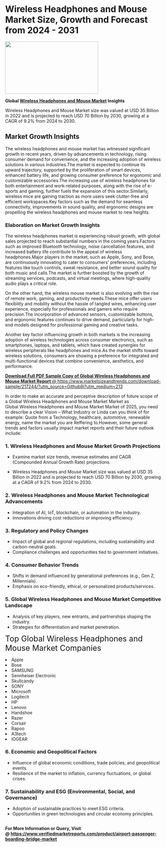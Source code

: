 <H1>Wireless Headphones and Mouse Market Size, Growth and Forecast from 2024 - 2031</H1><img class="aligncenter size-medium wp-image-584254" src="https://thirdeyenews.in/wp-content/uploads/2024/09/Global-Market-Research-300x168.jpeg" alt="" width="300" height="168" /><p><strong>Global&nbsp;<a href="https://www.marketsizeandtrends.com/download-sample/217244/?utm_source=Github8j?utm_medium=213">Wireless Headphones and Mouse Market</a> Insights</strong></p><p>Wireless Headphones and Mouse Market size was valued at USD 35 Billion in 2022 and is projected to reach USD 70 Billion by 2030, growing at a CAGR of 9.2% from 2024 to 2030.</p><p><h2>Market Growth Insights</h2> <p>The wireless headphones and mouse market has witnessed significant growth in recent years, driven by advancements in technology, rising consumer demand for convenience, and the increasing adoption of wireless solutions in various industries.The market is expected to continue its upward trajectory, supported by the proliferation of smart devices, enhanced battery life, and growing consumer preference for ergonomic and customizable accessories.The increasing use of wireless headphones for both entertainment and work-related purposes, along with the rise of e-sports and gaming, further fuels the expansion of this sector.Similarly, wireless mice are gaining traction as more users seek clutter-free and efficient workspaces.Key factors such as the demand for seamless connectivity, improvements in sound quality, and ergonomic designs are propelling the wireless headphones and mouse market to new heights.</p> <p><a href="download-sample-link"></a></p> <h3>Elaboration on Market Growth Insights</h3> <p>The wireless headphones market is experiencing robust growth, with global sales projected to reach substantial numbers in the coming years.Factors such as improved Bluetooth technology, noise cancellation features, and increased battery life contribute to the appeal of wireless headphones.Major players in the market, such as Apple, Sony, and Bose, are continuously innovating to cater to consumers' preferences, including features like touch controls, sweat resistance, and better sound quality for both music and calls.The market is further boosted by the growth of streaming services, podcasts, and virtual meetings, where high-quality audio plays a critical role.</p> <p>On the other hand, the wireless mouse market is also evolving with the rise of remote work, gaming, and productivity needs.These mice offer users flexibility and mobility without the hassle of tangled wires, enhancing user experience, especially for professionals and gamers who require precision.The incorporation of advanced sensors, customizable buttons, and ergonomic features continues to drive demand, particularly for high-end models designed for professional gaming and creative tasks.</p> <p>Another key factor influencing growth in both markets is the increasing adoption of wireless technologies across consumer electronics, such as smartphones, laptops, and tablets, which have created synergies for wireless peripherals like headphones and mice.As the market shifts toward wireless solutions, consumers are showing a preference for integrated and multi-functional devices that combine convenience, aesthetics, and performance.</p> <p><a href="download-sample-link"></a></p> <p><a href="get-more-link"></p><p><span class=""><strong>Download Full PDF Sample Copy of Global Wireless Headphones and Mouse Market Report</strong> @ <a href="https://www.marketsizeandtrends.com/download-sample/217244/?utm_source=Github8j?utm_medium=213" target="_blank">https://www.marketsizeandtrends.com/download-sample/217244/?utm_source=Github8j?utm_medium=213</a></span></p><p>In order to make an accurate and perceptive description of future scope of a Global&nbsp;Wireless Headphones and Mouse Market Market as Global&nbsp;Wireless Headphones and Mouse Market Market of 2025, you need to describe a clear Vision &ndash; What Industry or Linda can you think of for example: Quote from a Technology, healthcare, automotive, renewable energy, name the market you are Reffering to.However, some general trends and factors usually impact market reports and their future outlook include:</p><h3>1.&nbsp;<strong>Wireless Headphones and Mouse Market Growth Projections</strong></h3><ul><li>Examine market size trends, revenue estimates and CAGR (Compounded Annual Growth Rate) projections.</li><li><p>Wireless Headphones and Mouse Market size was valued at USD 35 Billion in 2022 and is projected to reach USD 70 Billion by 2030, growing at a CAGR of 9.2% from 2024 to 2030.</p></li></ul><h3>2.&nbsp;<strong>Wireless Headphones and Mouse Market Technological Advancements</strong></h3><ul><li>Integration of AI, IoT, blockchain, or automation in the industry.</li><li>Innovations driving cost reductions or improving efficiency.</li></ul><h3>3.&nbsp;<strong>Regulatory and Policy Changes</strong></h3><ul><li>Impact of global and regional regulations, including sustainability and carbon-neutral goals.</li><li>Compliance challenges and opportunities tied to government initiatives.</li></ul><h3>4.&nbsp;<strong>Consumer Behavior Trends</strong></h3><ul><li>Shifts in demand influenced by generational preferences (e.g., Gen Z, Millennials).</li><li>Emphasis on eco-friendly, ethical, or personalized products/services.</li></ul><h3>5.&nbsp;<strong>Global Wireless Headphones and Mouse Market Competitive Landscape</strong></h3><ul><li>Analysis of key players, new entrants, and partnerships shaping the industry.</li><li>Strategies for differentiation and market penetration.</li></ul><p data-pm-slice="1 1 []"><span style="color: inherit; font-family: inherit; font-size: 25px;">Top Global Wireless Headphones and Mouse Market Companies</span></p><div class="" data-test-id=""><p><li>Apple</li><li> Bose</li><li> SAMSUNG</li><li> Sennheiser Electronic</li><li> Skullcandy</li><li> SONY</li><li> Microsoft</li><li> Logitech</li><li> HP</li><li> Lenovo</li><li> Handshoe</li><li> Razer</li><li> Corsair</li><li> Rapoo</li><li> A3tech</li><li> IOGEAR</li></p></div><h3>6.&nbsp;<strong>Economic and Geopolitical Factors</strong></h3><ul><li>Influence of global economic conditions, trade policies, and geopolitical events.</li><li>Resilience of the market to inflation, currency fluctuations, or global crises.</li></ul><h3>7.&nbsp;<strong>Sustainability and ESG (Environmental, Social, and Governance)</strong></h3><ul><li>Adoption of sustainable practices to meet ESG criteria.</li><li>Opportunities in green technologies and circular economy principles.</li></ul><h2><strong style="font-size: 14px;">For More Information or Query, Visit @&nbsp;</strong><a style="background-color: #ffffff; font-size: 14px;" href="https://www.marketsizeandtrends.com/report/wireless-headphones-and-mouse-market/" target="_blank">https://www.verifiedmarketreports.com/product/airport-passenger-boarding-bridge-market</a></h2>